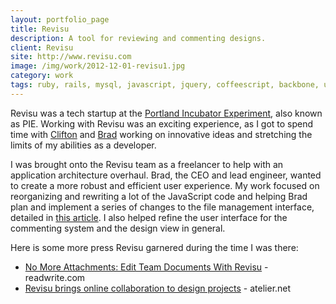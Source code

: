 ```yaml
---
layout: portfolio_page
title: Revisu
description: A tool for reviewing and commenting designs.
client: Revisu
site: http://www.revisu.com
image: /img/work/2012-12-01-revisu1.jpg
category: work
tags: ruby, rails, mysql, javascript, jquery, coffeescript, backbone, underscore, raphael
---
```


Revisu was a tech startup at the
[Portland Incubator Experiment](http://www.piepdx.com/), also known as PIE.
Working with Revisu was an exciting experience, as I got to spend time with
[Clifton](http://blog.wk.com/2012/04/04/wker-series-meet-clifton/) and
[Brad](https://twitter.com/bradhe) working on innovative ideas and stretching
the limits of my abilities as a developer.

I was brought onto the Revisu team as a freelancer to help with
an application architecture overhaul. Brad, the CEO and lead engineer, wanted to
create a more robust and efficient user experience. My work focused on
reorganizing and rewriting a lot of the JavaScript code and helping Brad plan
and implement a series of changes to the file management interface, detailed in
[this article](http://www.revisu.com/2012/04/04/the-new-revisu-is-here/). I
also helped refine the user interface for the commenting system and the design
view in general.

Here is some more press Revisu garnered during the time I was there:

* [No More Attachments: Edit Team Documents With Revisu](http://readwrite.com/2012/04/04/revisu) - readwrite.com
* [Revisu brings online collaboration to design projects](http://www.atelier.net/en/trends/articles/revisu-brings-online-collaboration-design-projects) - atelier.net
